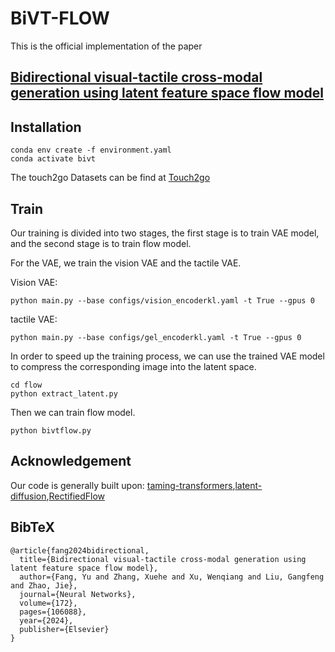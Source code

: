 # BiVT-FLOW

This is the official implementation of the paper
## [Bidirectional visual-tactile cross-modal generation using latent feature space flow model](https://doi.org/10.1016/j.neunet.2023.12.042) 

## Installation

```
conda env create -f environment.yaml
conda activate bivt
```

The touch2go Datasets can be find at [Touch2go](https://drive.google.com/drive/folders/1NDasyshDCL9aaQzxjn_-Q5MBURRT360B)

## Train

Our training is divided into two stages, the first stage is to train VAE model, and the second stage is to train flow model.

For the VAE, we train the vision VAE and the tactile VAE. 

Vision VAE:

```
python main.py --base configs/vision_encoderkl.yaml -t True --gpus 0
```

tactile VAE:

```
python main.py --base configs/gel_encoderkl.yaml -t True --gpus 0
```
In order to speed up the training process, we can use the trained VAE model to compress the corresponding image into the latent space.
```
cd flow
python extract_latent.py
```

Then we can train flow model.
```
python bivtflow.py
```

## Acknowledgement

Our code is generally built upon: [taming-transformers](https://github.com/CompVis/taming-transformers/tree/master),[latent-diffusion](https://github.com/CompVis/latent-diffusion),[RectifiedFlow](https://github.com/gnobitab/RectifiedFlow)

## BibTeX
```
@article{fang2024bidirectional,
  title={Bidirectional visual-tactile cross-modal generation using latent feature space flow model},
  author={Fang, Yu and Zhang, Xuehe and Xu, Wenqiang and Liu, Gangfeng and Zhao, Jie},
  journal={Neural Networks},
  volume={172},
  pages={106088},
  year={2024},
  publisher={Elsevier}
}
```